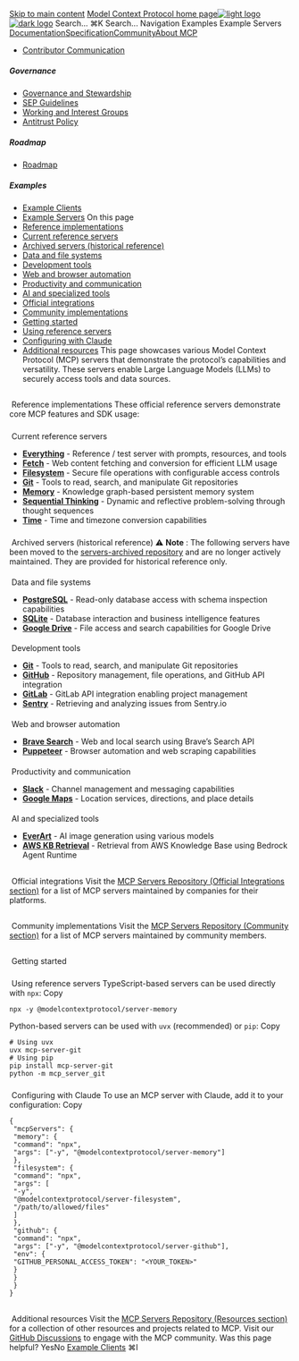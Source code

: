 [Skip to main content](#content-area)
[Model Context Protocol home page![light logo](https://mintcdn.com/mcp/4ZXF1PrDkEaJvXpn/logo/light.svg?fit=max&auto=format&n=4ZXF1PrDkEaJvXpn&q=85&s=4498cb8a57d574005f3dca62bdd49c95)![dark logo](https://mintcdn.com/mcp/4ZXF1PrDkEaJvXpn/logo/dark.svg?fit=max&auto=format&n=4ZXF1PrDkEaJvXpn&q=85&s=c0687c003f8f2cbdb24772ab4c8a522c)](/)
Search...
⌘K
Search...
Navigation
Examples
Example Servers
[Documentation](/docs/getting-started/intro)[Specification](/specification/2025-06-18)[Community](/community/communication)[About MCP](/about)
 * [Contributor Communication](/community/communication)
##### Governance
 * [Governance and Stewardship](/community/governance)
 * [SEP Guidelines](/community/sep-guidelines)
 * [Working and Interest Groups](/community/working-interest-groups)
 * [Antitrust Policy](/community/antitrust)
##### Roadmap
 * [Roadmap](/development/roadmap)
##### Examples
 * [Example Clients](/clients)
 * [Example Servers](/examples)
On this page
 * [Reference implementations](#reference-implementations)
 * [Current reference servers](#current-reference-servers)
 * [Archived servers (historical reference)](#archived-servers-historical-reference)
 * [Data and file systems](#data-and-file-systems)
 * [Development tools](#development-tools)
 * [Web and browser automation](#web-and-browser-automation)
 * [Productivity and communication](#productivity-and-communication)
 * [AI and specialized tools](#ai-and-specialized-tools)
 * [Official integrations](#official-integrations)
 * [Community implementations](#community-implementations)
 * [Getting started](#getting-started)
 * [Using reference servers](#using-reference-servers)
 * [Configuring with Claude](#configuring-with-claude)
 * [Additional resources](#additional-resources)
This page showcases various Model Context Protocol (MCP) servers that demonstrate the protocol’s capabilities and versatility. These servers enable Large Language Models (LLMs) to securely access tools and data sources.
## 
[​](#reference-implementations)
Reference implementations
These official reference servers demonstrate core MCP features and SDK usage:
### 
[​](#current-reference-servers)
Current reference servers
 * **[Everything](https://github.com/modelcontextprotocol/servers/tree/main/src/everything)** - Reference / test server with prompts, resources, and tools
 * **[Fetch](https://github.com/modelcontextprotocol/servers/tree/main/src/fetch)** - Web content fetching and conversion for efficient LLM usage
 * **[Filesystem](https://github.com/modelcontextprotocol/servers/tree/main/src/filesystem)** - Secure file operations with configurable access controls
 * **[Git](https://github.com/modelcontextprotocol/servers/tree/main/src/git)** - Tools to read, search, and manipulate Git repositories
 * **[Memory](https://github.com/modelcontextprotocol/servers/tree/main/src/memory)** - Knowledge graph-based persistent memory system
 * **[Sequential Thinking](https://github.com/modelcontextprotocol/servers/tree/main/src/sequentialthinking)** - Dynamic and reflective problem-solving through thought sequences
 * **[Time](https://github.com/modelcontextprotocol/servers/tree/main/src/time)** - Time and timezone conversion capabilities
### 
[​](#archived-servers-historical-reference)
Archived servers (historical reference)
⚠️ **Note** : The following servers have been moved to the [servers-archived repository](https://github.com/modelcontextprotocol/servers-archived) and are no longer actively maintained. They are provided for historical reference only.
#### 
[​](#data-and-file-systems)
Data and file systems
 * **[PostgreSQL](https://github.com/modelcontextprotocol/servers-archived/tree/main/src/postgres)** - Read-only database access with schema inspection capabilities
 * **[SQLite](https://github.com/modelcontextprotocol/servers-archived/tree/main/src/sqlite)** - Database interaction and business intelligence features
 * **[Google Drive](https://github.com/modelcontextprotocol/servers-archived/tree/main/src/gdrive)** - File access and search capabilities for Google Drive
#### 
[​](#development-tools)
Development tools
 * **[Git](https://github.com/modelcontextprotocol/servers-archived/tree/main/src/git)** - Tools to read, search, and manipulate Git repositories
 * **[GitHub](https://github.com/modelcontextprotocol/servers-archived/tree/main/src/github)** - Repository management, file operations, and GitHub API integration
 * **[GitLab](https://github.com/modelcontextprotocol/servers-archived/tree/main/src/gitlab)** - GitLab API integration enabling project management
 * **[Sentry](https://github.com/modelcontextprotocol/servers-archived/tree/main/src/sentry)** - Retrieving and analyzing issues from Sentry.io
#### 
[​](#web-and-browser-automation)
Web and browser automation
 * **[Brave Search](https://github.com/modelcontextprotocol/servers-archived/tree/main/src/brave-search)** - Web and local search using Brave’s Search API
 * **[Puppeteer](https://github.com/modelcontextprotocol/servers-archived/tree/main/src/puppeteer)** - Browser automation and web scraping capabilities
#### 
[​](#productivity-and-communication)
Productivity and communication
 * **[Slack](https://github.com/modelcontextprotocol/servers-archived/tree/main/src/slack)** - Channel management and messaging capabilities
 * **[Google Maps](https://github.com/modelcontextprotocol/servers-archived/tree/main/src/google-maps)** - Location services, directions, and place details
#### 
[​](#ai-and-specialized-tools)
AI and specialized tools
 * **[EverArt](https://github.com/modelcontextprotocol/servers-archived/tree/main/src/everart)** - AI image generation using various models
 * **[AWS KB Retrieval](https://github.com/modelcontextprotocol/servers-archived/tree/main/src/aws-kb-retrieval-server)** - Retrieval from AWS Knowledge Base using Bedrock Agent Runtime
## 
[​](#official-integrations)
Official integrations
Visit the [MCP Servers Repository (Official Integrations section)](https://github.com/modelcontextprotocol/servers?tab=readme-ov-file#%EF%B8%8F-official-integrations) for a list of MCP servers maintained by companies for their platforms.
## 
[​](#community-implementations)
Community implementations
Visit the [MCP Servers Repository (Community section)](https://github.com/modelcontextprotocol/servers?tab=readme-ov-file#-community-servers) for a list of MCP servers maintained by community members.
## 
[​](#getting-started)
Getting started
### 
[​](#using-reference-servers)
Using reference servers
TypeScript-based servers can be used directly with `npx`:
Copy
```
npx -y @modelcontextprotocol/server-memory
```
Python-based servers can be used with `uvx` (recommended) or `pip`:
Copy
```
# Using uvx
uvx mcp-server-git
# Using pip
pip install mcp-server-git
python -m mcp_server_git
```
### 
[​](#configuring-with-claude)
Configuring with Claude
To use an MCP server with Claude, add it to your configuration:
Copy
```
{
 "mcpServers": {
 "memory": {
 "command": "npx",
 "args": ["-y", "@modelcontextprotocol/server-memory"]
 },
 "filesystem": {
 "command": "npx",
 "args": [
 "-y",
 "@modelcontextprotocol/server-filesystem",
 "/path/to/allowed/files"
 ]
 },
 "github": {
 "command": "npx",
 "args": ["-y", "@modelcontextprotocol/server-github"],
 "env": {
 "GITHUB_PERSONAL_ACCESS_TOKEN": "<YOUR_TOKEN>"
 }
 }
 }
}
```
## 
[​](#additional-resources)
Additional resources
Visit the [MCP Servers Repository (Resources section)](https://github.com/modelcontextprotocol/servers?tab=readme-ov-file#-resources) for a collection of other resources and projects related to MCP. Visit our [GitHub Discussions](https://github.com/orgs/modelcontextprotocol/discussions) to engage with the MCP community.
Was this page helpful?
YesNo
[Example Clients](/clients)
⌘I